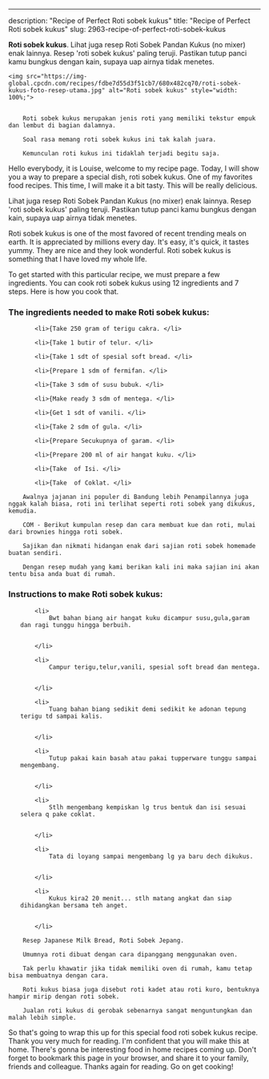 ---
description: "Recipe of Perfect Roti sobek kukus"
title: "Recipe of Perfect Roti sobek kukus"
slug: 2963-recipe-of-perfect-roti-sobek-kukus

<p>
	<strong>Roti sobek kukus</strong>. 
	Lihat juga resep Roti Sobek Pandan Kukus (no mixer) enak lainnya. Resep &#39;roti sobek kukus&#39; paling teruji. Pastikan tutup panci kamu bungkus dengan kain, supaya uap airnya tidak menetes.
</p>
<p>
	
	<img src="https://img-global.cpcdn.com/recipes/fdbe7d55d3f51cb7/680x482cq70/roti-sobek-kukus-foto-resep-utama.jpg" alt="Roti sobek kukus" style="width: 100%;">
	
	
		Roti sobek kukus merupakan jenis roti yang memiliki tekstur empuk dan lembut di bagian dalamnya.
	
		Soal rasa memang roti sobek kukus ini tak kalah juara.
	
		Kemunculan roti kukus ini tidaklah terjadi begitu saja.
	
</p>
<p>
	Hello everybody, it is Louise, welcome to my recipe page. Today, I will show you a way to prepare a special dish, roti sobek kukus. One of my favorites food recipes. This time, I will make it a bit tasty. This will be really delicious.
</p>
	
<p>
	Lihat juga resep Roti Sobek Pandan Kukus (no mixer) enak lainnya. Resep &#39;roti sobek kukus&#39; paling teruji. Pastikan tutup panci kamu bungkus dengan kain, supaya uap airnya tidak menetes.
</p>
<p>
	Roti sobek kukus is one of the most favored of recent trending meals on earth. It is appreciated by millions every day. It's easy, it's quick, it tastes yummy. They are nice and they look wonderful. Roti sobek kukus is something that I have loved my whole life.
</p>

<p>
To get started with this particular recipe, we must prepare a few ingredients. You can cook roti sobek kukus using 12 ingredients and 7 steps. Here is how you cook that.
</p>

<h3>The ingredients needed to make Roti sobek kukus:</h3>

<ol>
	
		<li>{Take 250 gram of terigu cakra. </li>
	
		<li>{Take 1 butir of telur. </li>
	
		<li>{Take 1 sdt of spesial soft bread. </li>
	
		<li>{Prepare 1 sdm of fermifan. </li>
	
		<li>{Take 3 sdm of susu bubuk. </li>
	
		<li>{Make ready 3 sdm of mentega. </li>
	
		<li>{Get 1 sdt of vanili. </li>
	
		<li>{Take 2 sdm of gula. </li>
	
		<li>{Prepare Secukupnya of garam. </li>
	
		<li>{Prepare 200 ml of air hangat kuku. </li>
	
		<li>{Take  of Isi. </li>
	
		<li>{Take  of Coklat. </li>
	
</ol>
<p>
	
		Awalnya jajanan ini populer di Bandung lebih Penampilannya juga nggak kalah biasa, roti ini terlihat seperti roti sobek yang dikukus, kemudia.
	
		COM - Berikut kumpulan resep dan cara membuat kue dan roti, mulai dari brownies hingga roti sobek.
	
		Sajikan dan nikmati hidangan enak dari sajian roti sobek homemade buatan sendiri.
	
		Dengan resep mudah yang kami berikan kali ini maka sajian ini akan tentu bisa anda buat di rumah.
	
</p>

<h3>Instructions to make Roti sobek kukus:</h3>

<ol>
	
		<li>
			Bwt bahan biang air hangat kuku dicampur susu,gula,garam dan ragi tunggu hingga berbuih.
			
			
		</li>
	
		<li>
			Campur terigu,telur,vanili, spesial soft bread dan mentega.
			
			
		</li>
	
		<li>
			Tuang bahan biang sedikit demi sedikit ke adonan tepung terigu td sampai kalis.
			
			
		</li>
	
		<li>
			Tutup pakai kain basah atau pakai tupperware tunggu sampai mengembang.
			
			
		</li>
	
		<li>
			Stlh mengembang kempiskan lg trus bentuk dan isi sesuai selera q pake coklat.
			
			
		</li>
	
		<li>
			Tata di loyang sampai mengembang lg ya baru dech dikukus.
			
			
		</li>
	
		<li>
			Kukus kira2 20 menit... stlh matang angkat dan siap dihidangkan bersama teh anget.
			
			
		</li>
	
</ol>

<p>
	
		Resep Japanese Milk Bread, Roti Sobek Jepang.
	
		Umumnya roti dibuat dengan cara dipanggang menggunakan oven.
	
		Tak perlu khawatir jika tidak memiliki oven di rumah, kamu tetap bisa membuatnya dengan cara.
	
		Roti kukus biasa juga disebut roti kadet atau roti kuro, bentuknya hampir mirip dengan roti sobek.
	
		Jualan roti kukus di gerobak sebenarnya sangat menguntungkan dan malah lebih simple.
	
</p>

<p>
	So that's going to wrap this up for this special food roti sobek kukus recipe. Thank you very much for reading. I'm confident that you will make this at home. There's gonna be interesting food in home recipes coming up. Don't forget to bookmark this page in your browser, and share it to your family, friends and colleague. Thanks again for reading. Go on get cooking!
</p>

